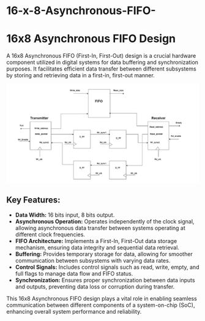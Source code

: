 # 16-x-8-Asynchronous-FIFO-

<!DOCTYPE html>
<html lang="en">
<head>
  <meta charset="UTF-8">
  <meta name="viewport" content="width=device-width, initial-scale=1.0">
  <title>16x8 Asynchronous FIFO Design</title>
</head>
<body>
  <h1>16x8 Asynchronous FIFO Design</h1>
  <p>A 16x8 Asynchronous FIFO (First-In, First-Out) design is a crucial hardware component utilized in digital systems for data buffering and synchronization purposes. It facilitates efficient data transfer between different subsystems by storing and retrieving data in a first-in, first-out manner.</p>

  <img src="image1.PNG" alt="16x8 Asynchronous FIFO Design">

  <h2>Key Features:</h2>
  <ul>
    <li><strong>Data Width:</strong> 16 bits input, 8 bits output.</li>
    <li><strong>Asynchronous Operation:</strong> Operates independently of the clock signal, allowing asynchronous data transfer between systems operating at different clock frequencies.</li>
    <li><strong>FIFO Architecture:</strong> Implements a First-In, First-Out data storage mechanism, ensuring data integrity and sequential data retrieval.</li>
    <li><strong>Buffering:</strong> Provides temporary storage for data, allowing for smoother communication between subsystems with varying data rates.</li>
    <li><strong>Control Signals:</strong> Includes control signals such as read, write, empty, and full flags to manage data flow and FIFO status.</li>
    <li><strong>Synchronization:</strong> Ensures proper synchronization between data inputs and outputs, preventing data loss or corruption during transfer.</li>
  </ul>

  <p>This 16x8 Asynchronous FIFO design plays a vital role in enabling seamless communication between different components of a system-on-chip (SoC), enhancing overall system performance and reliability.</p>
</body>
</html>

